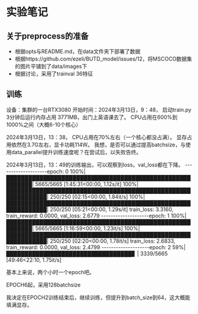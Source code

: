 # 实验笔记

## 关于preprocess的准备
* 根据opts与README.md，在data文件夹下部署了数据
* 根据https://github.com/ezeli/BUTD_model/issues/12，将MSCOCO数据集的图片平铺到了data/images下
* 根据讨论，采用了trainval 36特征
## 训练
设备：集群的一台RTX3080
开始时间：2024年3月13日，9：48，
启动train.py 3分钟后运行内存占用 3771MB，出门上英语课去了。
CPU占用在600%到1000%之间（大概6-10个核心）

2024年3月13日，13：38，
CPU占用在70%左右（一个核心都没占满）。
显存占用依然在3.7G左右，显卡功耗114W。
我想，是否可以通过提高batchsize，与使用data_parallel提升训练速度呢？在尝试后，以失败告终。

2024年3月13日，13：49的训练输出，可以观察到loss，val_loss都在下降。
--------------------epoch: 0
100%|█████████████████████████████████████████████████████████| 5665/5665 [1:45:31<00:00,  1.12s/it]
100%|█████████████████████████████████████████████████████████████| 250/250 [02:15<00:00,  1.84it/s]
100%|█████████████████████████████████████████████████████████████| 250/250 [05:21<00:00,  1.29s/it]
train_loss: 3.3160, train_reward: 0.0000, val_loss: 2.6779
--------------------epoch: 1
100%|█████████████████████████████████████████████████████████| 5665/5665 [1:16:59<00:00,  1.23it/s]
100%|█████████████████████████████████████████████████████████████| 250/250 [02:20<00:00,  1.78it/s]
train_loss: 2.6833, train_reward: 0.0000, val_loss: 2.4799
--------------------epoch: 2
 59%|██████████████████████████████████▊                        | 3339/5665 [49:46<22:10,  1.75it/s]

 基本上来说，两个小时一个epoch吧。

 EPOCH6起，采用128batchsize

 我决定在EPOCH2训练结束后，继续训练，但提升到batch_size到64，这大概能填满显存。

